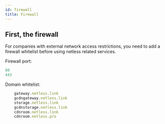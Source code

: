 ```yaml
---
id: firewall
title: Firewall
---
```


## First, the firewall

For companies with external network access restrictions, you need to add a firewall whitelist before using netless related services.

Firewall port:

```ts
80
443
```

Domain whitelist:

```ts
    gateway.netless.link
    gcdngateway.netless.link
    storage.netless.link
    gcdnstorage.netless.link
    cdnroom.netless.link
    cdnroom.netless.pro
```
